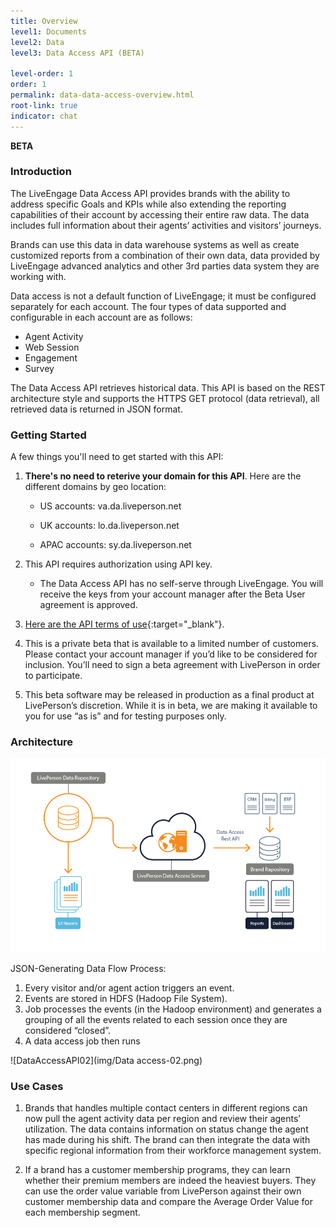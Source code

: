 ```yaml
---
title: Overview
level1: Documents
level2: Data
level3: Data Access API (BETA)

level-order: 1
order: 1
permalink: data-data-access-overview.html
root-link: true
indicator: chat
---
```


**BETA**

### Introduction

The LiveEngage Data Access API provides brands with the ability to address specific Goals and KPIs while also extending the reporting capabilities of their account by accessing their entire raw data. The data includes full information about their agents’ activities and visitors’ journeys.

Brands can use this data in data warehouse systems as well as create customized reports from a combination of their own data, data provided by LiveEngage advanced analytics and other 3rd parties data system they are working with.

Data access is not a default function of LiveEngage; it must be configured separately for each account.
The four types of data supported and configurable in each account are as follows:

* Agent Activity
* Web Session
* Engagement
* Survey

The Data Access API retrieves historical data. This API is based on the REST architecture style and supports the HTTPS GET protocol (data retrieval), all retrieved data is returned in JSON format.

### Getting Started

A few things you'll need to get started with this API:

1. **There's no need to reterive your domain for this API**. Here are the different domains by geo location:

	* US accounts: va.da.liveperson.net

	* UK accounts: lo.da.liveperson.net

	* APAC accounts: sy.da.liveperson.net

2. This API requires authorization using API key.

	* The Data Access API has no self-serve through LiveEngage. You will receive the keys from your account manager after the Beta User agreement is approved.

3. [Here are the API terms of use](https://www.liveperson.com/policies/apitou){:target="_blank"}.

4. This is a private beta that is available to a limited number of customers.  Please contact your account manager if you’d like to be considered for inclusion.  You’ll need to sign a beta agreement with LivePerson in order to participate.  

5. This beta software may be released in production as a final product at LivePerson’s discretion.  While it is in beta, we are making it available to you for use “as is” and for testing purposes only.



### Architecture

![DataAccessAPI](img/dataaccess.png)

JSON-Generating Data Flow Process:

1. Every visitor and/or agent action triggers an event.
2. Events are stored in HDFS (Hadoop File System).
3. Job processes the events (in the Hadoop environment) and generates a grouping of all the events related to each session once they are considered “closed”.
4. A data access job then runs

![DataAccessAPI02](img/Data access-02.png)


### Use Cases

1. Brands that handles multiple contact centers in different regions can now pull the agent activity data per region and review their agents’ utilization. The data contains information on status change the agent has made during his shift. The brand can then integrate the data with specific regional information from their workforce management system.

2. If a brand has a customer membership programs, they can learn whether their premium members are indeed the heaviest buyers. They can use the order value variable from LivePerson against their own customer membership data and compare the Average Order Value for each membership segment.
